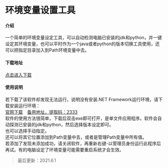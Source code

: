 # 环境变量设置工具
#### 介绍
一个简单的环境变量设定工具，可以自动检测电脑已安装的jdk和python，并一键设定其环境变量，也可以平时作为一个java或者python的版本切换工具使用，还可以把指定目录加入到Path环境变量中去。<br>
#### 下载地址
[点击进入下载](https://gitee.com/swsk33/EVSetTool/releases)<br>
#### 使用说明
若下载了该软件却发现无法运行，说明没有安装.NET Framework运行环境，请下载安装运行环境：<br>
[官网下载](https://dotnet.microsoft.com/download/dotnet-framework/net48)&ensp;&ensp;[备用地址，提取码：2333](https://swsk33.lanzoui.com/b0br74e9i)<br>
软件的使用方法很简单，下载后双击exe即可打开，是单文件应用程序。软件会自动探测已安装的jdk和python，然后选择版本设定即可。<br>
也可以选择手动指定。<br>
还可以将其它位置添加到Path变量中去，或者是管理Path变量中所有值。<br>
若添加了发现未添加成功，请关闭软件，再重新右键-以管理员身份运行此程序后再试。有的电脑设定了环境变量可能需要重启系统才会生效。<br>
> 最后更新：2021.6.1